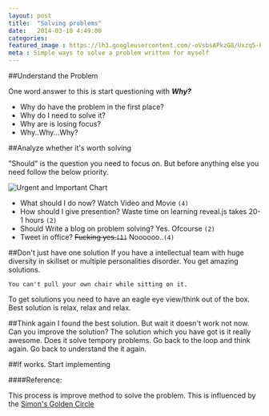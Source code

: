```yaml
---
layout: post
title:  "Solving problems"
date:   2014-03-10 4:49:00
categories: 
featured_image : https://lh3.googleusercontent.com/-oVsbsAPkzG8/Uxzq5-PhESI/AAAAAAAAJtk/Fje3BDCGoZY/w400-h300-no/drabs2.png
meta : Simple ways to solve a problem written for myself
---
```


##Understand the Problem

One word answer to this is start questioning with _***Why?***_

+ Why do have the problem in the first place?
+ Why do I need to solve it?
+ Why are is losing focus?
+ Why..Why...Why?

##Analyze whether it's worth solving

"Should" is the question you need to focus on. But before anything else you need follow the below priority.

![Urgent and Important Chart](https://lh3.googleusercontent.com/-0mGi8jPFQk4/Uxztwl6sRBI/AAAAAAAAJt4/gh5Fuxe3nt0/w570-h410-no/covey-time-management-matrix.001.001.png)

+ What should I do now? Watch Video and Movie `(4)`
+ How should I give presention? Waste time on learning reveal.js takes 20-1 hours `(2)`
+ Should Write a blog on problem solving? Yes. Ofcourse `(2)`
+ Tweet in office? <strike>Fucking yes.`(1)`</strike> Noooooo..`(4)`


##Don't just have one solution
If you have a intellectual team with huge diversity in skillset or multiple personalities disorder.
You get amazing solutions.

	You can't pull your own chair while sitting on it.

To get solutions you need to have an eagle eye view/think out of the box.
Best solution is relax, relax and relax.


##Think again
I found the best solution. But wait it doesn't work not now. Can you improve the solution?
The solution which you have got is it really awesome. Does it solve tempory problems.
Go back to the loop and think again. Go back to understand the it again.


##If works. Start implementing

####Reference:

This process is improve method to solve the problem. This is influenced by the [Simon's Golden Circle](https://www.youtube.com/watch?v=u4ZoJKF_VuA)